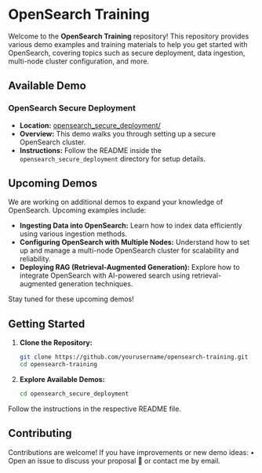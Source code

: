 # OpenSearch Training

Welcome to the **OpenSearch Training** repository! This repository provides various demo examples and training materials to help you get started with OpenSearch, covering topics such as secure deployment, data ingestion, multi-node cluster configuration, and more.

## Available Demo

### OpenSearch Secure Deployment
- **Location:** [opensearch_secure_deployment/](opensearch_secure_deployment/)
- **Overview:** This demo walks you through setting up a secure OpenSearch cluster.
- **Instructions:** Follow the README inside the `opensearch_secure_deployment` directory for setup details.

## Upcoming Demos

We are working on additional demos to expand your knowledge of OpenSearch. Upcoming examples include:

- **Ingesting Data into OpenSearch:** Learn how to index data efficiently using various ingestion methods.
- **Configuring OpenSearch with Multiple Nodes:** Understand how to set up and manage a multi-node OpenSearch cluster for scalability and reliability.
- **Deploying RAG (Retrieval-Augmented Generation):** Explore how to integrate OpenSearch with AI-powered search using retrieval-augmented generation techniques.

Stay tuned for these upcoming demos!

## Getting Started

1. **Clone the Repository:**
   ```bash
   git clone https://github.com/yourusername/opensearch-training.git
   cd opensearch-training
   ```
2. **Explore Available Demos:**
   ```bash
   cd opensearch_secure_deployment
   ```
Follow the instructions in the respective README file.

## Contributing
Contributions are welcome! If you have improvements or new demo ideas:
	•	Open an issue to discuss your proposal 🚀 or contact me by email.